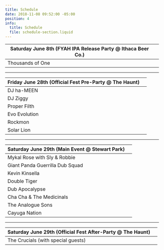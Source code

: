 ```yaml
---
title: Schedule
date: 2018-11-08 09:52:00 -05:00
position: 4
info:
  title: Schedule
  file: schedule-section.liquid
---
```




|Saturday June 8th (FYAH IPA Release Party @ Ithaca Beer Co.)|      |
|------------------------|------------------:|
| Thousands of One       |                   |


---

| Friday June 28th (Official Fest Pre-Party @ The Haunt)          |                   |
|---------------------------|------------------:|
| DJ ha-MEEN          |                   |
| DJ Ziggy         |                   |
| Proper Filth          |                   |
| Evo Evolution        |                   |
| Rockmon				|					|
| Solar Lion 			| 					|	

---

|Saturday June 29th (Main Event @ Stewart Park)         |                   |
|---------------------------|------------------:|
| Mykal Rose with Sly & Robbie   |                   |
| Giant Panda Guerrilla Dub Squad  |                   |
| Kevin Kinsella|            |
| Double Tiger  |                   |
| Dub Apocalypse	|					|
| Cha Cha & The Medicinals 			| 					|	
| The Analogue Sons			| 					|	
| Cayuga Nation 			| 					|	

---

|Saturday June 29th (Official Fest After-Party @ The Haunt)|  |
|---------------------------|------------------:|
| The Crucials (with special guests)        |                   |
